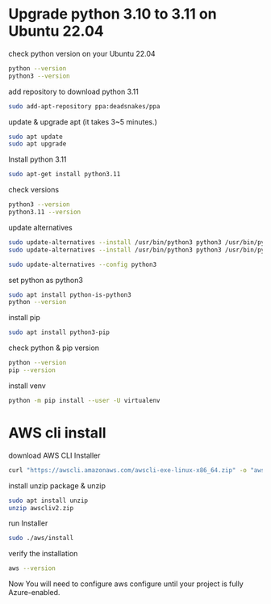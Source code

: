 # Upgrade python 3.10 to 3.11 on Ubuntu 22.04

check python version on your Ubuntu 22.04
```bash
python --version
python3 --version
```

add repository to download python 3.11
```bash
sudo add-apt-repository ppa:deadsnakes/ppa
```

update & upgrade apt (it takes 3~5 minutes.)
```bash
sudo apt update
sudo apt upgrade
```

Install python 3.11
```bash
sudo apt-get install python3.11
```

check versions
```bash
python3 --version
python3.11 --version
```

update alternatives
```bash
sudo update-alternatives --install /usr/bin/python3 python3 /usr/bin/python3.10 1
sudo update-alternatives --install /usr/bin/python3 python3 /usr/bin/python3.11 2

sudo update-alternatives --config python3
```

set python as python3
```bash
sudo apt install python-is-python3
python --version
```

install pip
```bash
sudo apt install python3-pip
```

check python & pip version
```bash
python --version
pip --version
```

install venv
```bash
python -m pip install --user -U virtualenv
```

# AWS cli install

download AWS CLI Installer
```bash
curl "https://awscli.amazonaws.com/awscli-exe-linux-x86_64.zip" -o "awscliv2.zip"
```

install unzip package & unzip
```bash
sudo apt install unzip
unzip awscliv2.zip
```

run Installer
```bash
sudo ./aws/install
```

verify the installation
```bash
aws --version
```

Now You will need to configure aws configure until your project is fully Azure-enabled.






